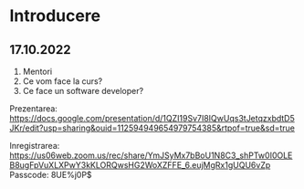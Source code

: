 # Introducere 
## 17.10.2022

1. Mentori
2. Ce vom face la curs? 
3. Ce face un software developer?

Prezentarea: https://docs.google.com/presentation/d/1QZI19Sv7I8IQwUqs3tJetqzxbdtD5JKr/edit?usp=sharing&ouid=112594949654979754385&rtpof=true&sd=true

Inregistrarea: https://us06web.zoom.us/rec/share/YmJSyMx7bBoU1N8C3_shPTw0I0OLEB8ugFpVuXLXPwY3kKLORQwsHG2WoXZFFE_6.eujMgRx1gUQU6vZp
Passcode: 8UE%j0P$
